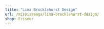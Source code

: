 ```yaml
---
title: "Lina Brocklehurst Design"
url: /mississauga/lina-brocklehurst-design/
shop: Friseur
---
```

